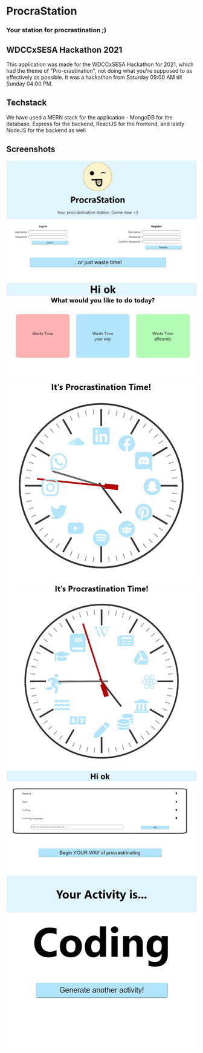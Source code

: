 # ProcraStation

### Your station for procrastination ;)

## WDCCxSESA Hackathon 2021
This application was made for the WDCCxSESA Hackathon for 2021, which had the theme of "Pro-crastination", not doing what you're supposed to as effectively as possible. It was a hackathon from Saturday 09:00 AM till Sunday 04:00 PM.

## Techstack
We have used a MERN stack for the application - MongoDB for the database, Express for the backend, ReactJS for the frontend, and lastly NodeJS for the backend as well.

## Screenshots
<img src="screenshots/home.jpg" />
<img src="screenshots/wasting_choices.jpg" />
<img src="screenshots/wasting_time.jpg" />
<img src="screenshots/wasting_time_efficiently.jpg" />
<img src="screenshots/your_list.jpg" />
<img src="screenshots/activity.jpg" />
